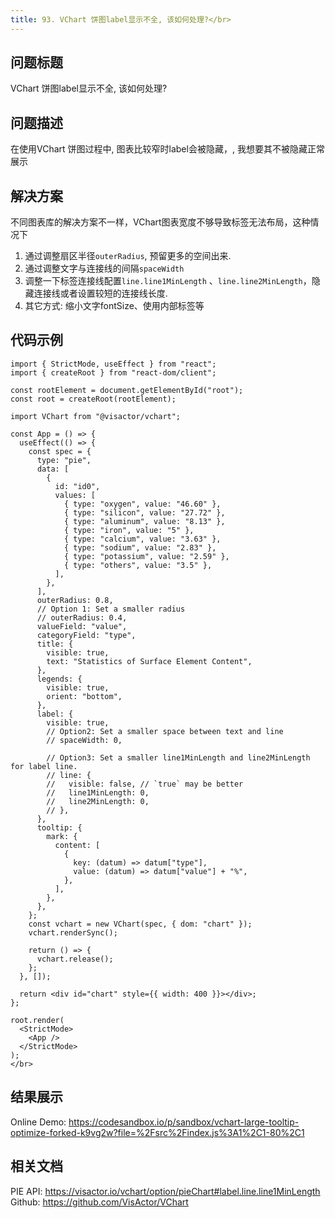 ```yaml
---
title: 93. VChart 饼图label显示不全, 该如何处理?</br>
---
```

## 问题标题

VChart 饼图label显示不全, 该如何处理?</br>
## 问题描述

在使用VChart 饼图过程中, 图表比较窄时label会被隐藏，, 我想要其不被隐藏正常展示</br>
## 解决方案 

不同图表库的解决方案不一样，VChart图表宽度不够导致标签无法布局，这种情况下</br>
1. 通过调整扇区半径`outerRadius`, 预留更多的空间出来.</br>
1. 通过调整文字与连接线的间隔`spaceWidth`</br>
1. 调整一下标签连接线配置`line.line1MinLength` 、`line.line2MinLength`，隐藏连接线或者设置较短的连接线长度.</br>
1. 其它方式: 缩小文字fontSize、使用内部标签等</br>
## 代码示例  

```
import { StrictMode, useEffect } from "react";
import { createRoot } from "react-dom/client";

const rootElement = document.getElementById("root");
const root = createRoot(rootElement);

import VChart from "@visactor/vchart";

const App = () => {
  useEffect(() => {
    const spec = {
      type: "pie",
      data: [
        {
          id: "id0",
          values: [
            { type: "oxygen", value: "46.60" },
            { type: "silicon", value: "27.72" },
            { type: "aluminum", value: "8.13" },
            { type: "iron", value: "5" },
            { type: "calcium", value: "3.63" },
            { type: "sodium", value: "2.83" },
            { type: "potassium", value: "2.59" },
            { type: "others", value: "3.5" },
          ],
        },
      ],
      outerRadius: 0.8,
      // Option 1: Set a smaller radius
      // outerRadius: 0.4,
      valueField: "value",
      categoryField: "type",
      title: {
        visible: true,
        text: "Statistics of Surface Element Content",
      },
      legends: {
        visible: true,
        orient: "bottom",
      },
      label: {
        visible: true,
        // Option2: Set a smaller space between text and line
        // spaceWidth: 0,

        // Option3: Set a smaller line1MinLength and line2MinLength for label line.
        // line: {
        //   visible: false, // `true` may be better
        //   line1MinLength: 0,
        //   line2MinLength: 0,
        // },
      },
      tooltip: {
        mark: {
          content: [
            {
              key: (datum) => datum["type"],
              value: (datum) => datum["value"] + "%",
            },
          ],
        },
      },
    };
    const vchart = new VChart(spec, { dom: "chart" });
    vchart.renderSync();

    return () => {
      vchart.release();
    };
  }, []);

  return <div id="chart" style={{ width: 400 }}></div>;
};

root.render(
  <StrictMode>
    <App />
  </StrictMode>
);
</br>
```
## 结果展示 

Online Demo: https://codesandbox.io/p/sandbox/vchart-large-tooltip-optimize-forked-k9vg2w?file=%2Fsrc%2Findex.js%3A1%2C1-80%2C1</br>
## 相关文档

PIE API: https://visactor.io/vchart/option/pieChart#label.line.line1MinLength</br>
Github: https://github.com/VisActor/VChart</br>